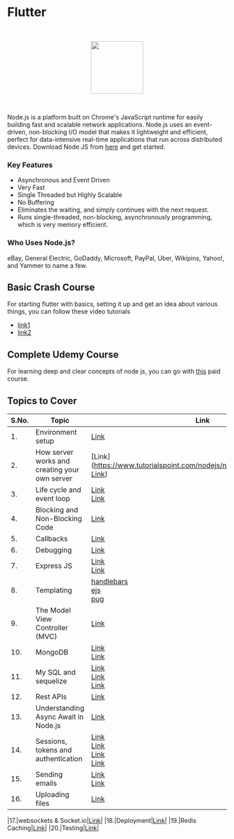 # Flutter
<br>
<p align="center"><img src="https://www.google.com/url?sa=i&url=https%3A%2F%2Fen.wikipedia.org%2Fwiki%2FNode.js&psig=AOvVaw0PkGED0ZnuWEwA6oFwq1NF&ust=1593452393844000&source=images&cd=vfe&ved=0CAIQjRxqFwoTCMjxoPGGpeoCFQAAAAAdAAAAABAD" height="120"></p>
<br>

Node.js is a platform built on Chrome's JavaScript runtime for easily building fast and scalable network applications. Node.js uses an event-driven, non-blocking I/O model that makes it lightweight and efficient, perfect for data-intensive real-time applications that run across distributed devices.
Download Node JS from [here](https://nodejs.org/en/download/) and get started.

### Key Features

* Asynchronous and Event Driven
* Very Fast
* Single Threaded but Highly Scalable
* No Buffering 
* Eliminates the waiting, and simply continues with the next request.
* Runs single-threaded, non-blocking, asynchronously programming, which is very memory efficient.

### Who Uses Node.js?

eBay, General Electric, GoDaddy, Microsoft, PayPal, Uber, Wikipins, Yahoo!, and Yammer to name a few.

## Basic Crash Course
For starting flutter with basics, setting it up and get an idea about various things, you can follow these video tutorials

* [link1](https://www.youtube.com/watch?v=w-7RQ46RgxU&list=PL4cUxeGkcC9gcy9lrvMJ75z9maRw4byYp)
* [link2](https://www.youtube.com/watch?v=0oXYLzuucwE&list=PL55RiY5tL51q4D-B63KBnygU6opNPFk_q)


## Complete Udemy Course 

For learning deep and clear concepts of node js, you can go with [this](https://www.udemy.com/course/the-complete-nodejs-developer-course-2/) paid course.



## Topics to Cover

|S.No.|Topic|Link|
|----|-----|----|
|1.|Environment setup|[Link](https://www.tutorialspoint.com/nodejs/nodejs_environment_setup.htm)
|2.|How server works and creating your own server|[Link](https://www.tutorialspoint.com/nodejs/nodejs_first_application.htm <br> [Link](https://www.youtube.com/watch?v=YSyFSnisip0))|
|3.|Life cycle and event loop|[Link](https://www.tutorialspoint.com/nodejs/nodejs_event_loop.htm) <br> [Link](https://www.youtube.com/watch?v=qZ_rLRsJ1tU)|
|4.|Blocking and Non-Blocking Code|[Link](https://nodejs.org/en/docs/guides/dont-block-the-event-loop/)|
|5.|Callbacks|[Link](https://www.youtube.com/watch?v=ui4-OADfgIk)|
|6.|Debugging|[Link](https://nodejs.org/en/docs/guides/debugging-getting-started/)|
|7.|Express JS|[Link](https://expressjs.com/en/starter/installing.html) <br> [Link](https://www.youtube.com/watch?v=L72fhGm1tfE)|
|8.|Templating|[handlebars](https://handlebarsjs.com/)<br> [ejs](http://ejs.co/#docs) <br> [pug](https://pugjs.org/api/getting-started.html)|
|9.|The Model View Controller (MVC)|[Link](https://developer.mozilla.org/en-US/docs/Glossary/MVC)|
|10.|MongoDB|[Link](https://mongoosejs.com/docs/) <br> [Link](https://www.w3schools.com/nodejs/nodejs_mongodb.asp)|
|11.|My SQL and sequelize|[Link](https://www.w3schools.com/sql/) <br> [Link](https://github.com/sidorares/node-mysql2) <br> [Link](http://docs.sequelizejs.com/)|
|12.|Rest APIs|[Link](https://www.youtube.com/watch?v=0oXYLzuucwE&list=PL55RiY5tL51q4D-B63KBnygU6opNPFk_q)|
|13.|Understanding Async Await in Node.js|[Link](https://developer.mozilla.org/en-US/docs/Web/JavaScript/Reference/Statements/async_function)|
|14.|Sessions, tokens and authentication|[Link](https://www.quora.com/What-is-a-session-in-a-Web-Application) <br> [Link](https://developer.mozilla.org/en-US/docs/Web/HTTP/Cookies) <br> [Link](https://github.com/expressjs/session) <br> [Link](https://www.youtube.com/watch?v=7nafaH9SddU&t=1238s)|
|15.|Sending emails|[Link](https://nodemailer.com/about/) <br> [Link](https://sendgrid.com/docs/)|
|16.|Uploading files|[Link](https://www.youtube.com/watch?v=srPXMt1Q0nY)|

|17.|websockets & Socket.io|[Link](https://www.youtube.com/watch?v=jD7FnbI76Hg)|
|18.|Deployment|[Link](https://devcenter.heroku.com/categories/reference)|
|19.|Redis Caching|[Link](https://www.youtube.com/watch?v=oaJq1mQ3dFI)|
|20.|Testing|[Link](https://www.youtube.com/watch?v=Bs68k6xfR3E)|
